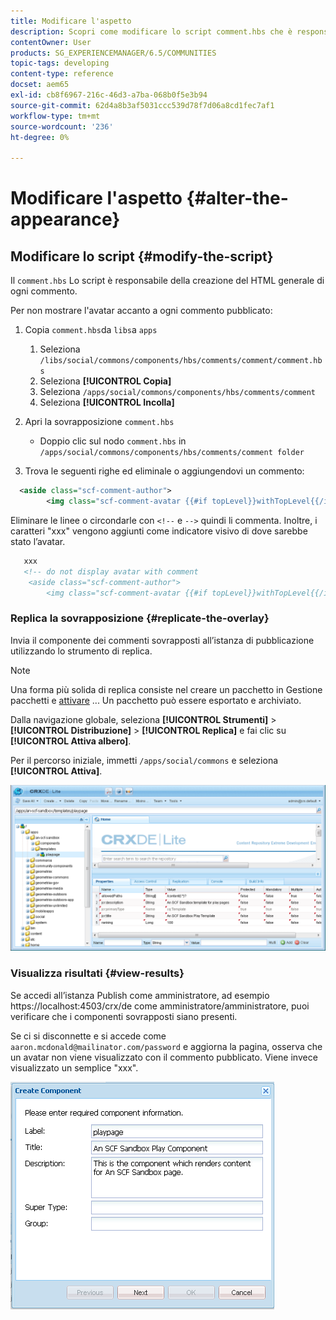 ```yaml
---
title: Modificare l'aspetto
description: Scopri come modificare lo script comment.hbs che è responsabile della creazione delle HTML generali di ogni commento nelle community Adobe Experience Manager.
contentOwner: User
products: SG_EXPERIENCEMANAGER/6.5/COMMUNITIES
topic-tags: developing
content-type: reference
docset: aem65
exl-id: cb8f6967-216c-46d3-a7ba-068b0f5e3b94
source-git-commit: 62d4a8b3af5031ccc539d78f7d06a8cd1fec7af1
workflow-type: tm+mt
source-wordcount: '236'
ht-degree: 0%

---
```


# Modificare l&#39;aspetto {#alter-the-appearance}

## Modificare lo script {#modify-the-script}

Il `comment.hbs` Lo script è responsabile della creazione del HTML generale di ogni commento.

Per non mostrare l&#39;avatar accanto a ogni commento pubblicato:

1. Copia `comment.hbs`da `libs`a `apps`

   1. Seleziona `/libs/social/commons/components/hbs/comments/comment/comment.hbs`
   1. Seleziona **[!UICONTROL Copia]**
   1. Seleziona `/apps/social/commons/components/hbs/comments/comment`
   1. Seleziona **[!UICONTROL Incolla]**

1. Apri la sovrapposizione `comment.hbs`

   * Doppio clic sul nodo `comment.hbs` in `/apps/social/commons/components/hbs/comments/comment folder`

1. Trova le seguenti righe ed eliminale o aggiungendovi un commento:

```xml
  <aside class="scf-comment-author">
        <img class="scf-comment-avatar {{#if topLevel}}withTopLevel{{/if}}" src="{{author.avatarUrl}}"></img>
```

Eliminare le linee o circondarle con `<!--` e `-->` quindi li commenta. Inoltre, i caratteri &quot;xxx&quot; vengono aggiunti come indicatore visivo di dove sarebbe stato l’avatar.

```xml
   xxx
   <!-- do not display avatar with comment
    <aside class="scf-comment-author">
        <img class="scf-comment-avatar {{#if topLevel}}withTopLevel{{/if}}" src="{{author.avatarUrl}}"></img>
```

### Replica la sovrapposizione {#replicate-the-overlay}

Invia il componente dei commenti sovrapposti all’istanza di pubblicazione utilizzando lo strumento di replica.

>[!NOTE]
>
>Una forma più solida di replica consiste nel creare un pacchetto in Gestione pacchetti e [attivare](/help/sites-administering/package-manager.md#replicating-packages) ... Un pacchetto può essere esportato e archiviato.

Dalla navigazione globale, seleziona **[!UICONTROL Strumenti]** > **[!UICONTROL Distribuzione]** > **[!UICONTROL Replica]** e fai clic su **[!UICONTROL Attiva albero]**.

Per il percorso iniziale, immetti `/apps/social/commons` e seleziona **[!UICONTROL Attiva]**.

![verify-content-template](assets/verify-content-template.png)

### Visualizza risultati {#view-results}

Se accedi all’istanza Publish come amministratore, ad esempio https://localhost:4503/crx/de come amministratore/amministratore, puoi verificare che i componenti sovrapposti siano presenti.

Se ci si disconnette e si accede come `aaron.mcdonald@mailinator.com/password` e aggiorna la pagina, osserva che un avatar non viene visualizzato con il commento pubblicato. Viene invece visualizzato un semplice &quot;xxx&quot;.

![create-template-component](assets/create-template-component.png)
